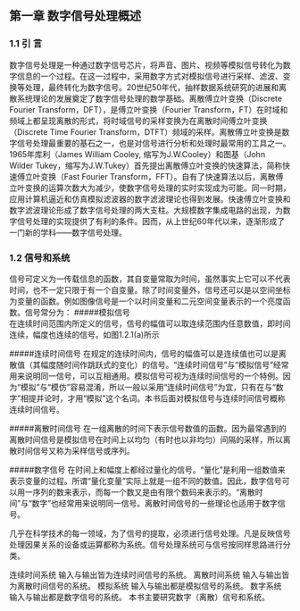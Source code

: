## 第一章 数字信号处理概述

### 1.1 引  言

数字信号处理是一种通过数字信号芯片，将声音、图片、视频等模拟信号转化为数字信息的一个过程。在这一过程中，采用数字方式对模拟信号进行采样、滤波、变换等处理，最终转化为数字信号。20世纪50年代，抽样数据系统研究的进展和离散系统理论的发展奠定了数字信号处理的数学基础。离散傅立叶变换（Discrete Fourier Transform，DFT），是傅立叶变换（Fourier Transform，FT）在时域和频域上都呈现离散的形式，将时域信号的采样变换为在离散时间傅立叶变换（Discrete Time Fourier Transform，DTFT）频域的采样。离散傅立叶变换是数字信号处理最重要的基石之一，也是对信号进行分析和处理时最常用的工具之一。1965年库利（James William Cooley, 缩写为J.W.Cooley）和图基（John Wilder Tukey，缩写为J.W.Tukey）首先提出离散傅立叶变换的快速算法，简称快速傅立叶变换（Fast Fourier Transform，FFT）。自有了快速算法以后，离散傅立叶变换的运算次数大为减少，使数字信号处理的实时实现成为可能。同一时期，应用计算机逼近和仿真模拟滤波器的数字滤波理论也得到发展。快速傅立叶变换和数字滤波理论形成了数字信号处理的两大支柱。大规模数字集成电路的出现，为数字信号处理的实现提供了有利的条件。因而，从上世纪60年代以来，逐渐形成了一门新的学科——数字信号处理。

### 1.2 信号和系统

信号可定义为一传载信息的函数，其自变量常取为时间，虽然事实上它可以不代表时间，也不一定只限于有一个自变量。除了时间变量外，信号还可以是以空间坐标为变量的函数。例如图像信号是一个以时间变量和二元空间变量表示的一个亮度函数。信号常分为：
#####模拟信号  
在连续时间范围内所定义的信号，信号的幅值可以取连续范围内任意数值，即时间连续，幅度也连续的信号。如图1.2.1(a)所示

#####连续时间信号
在规定的连续时间内，信号的幅值可以是连续值也可以是离散值（其幅度随时间作跳跃式的变化）的信号。“连续时间信号”与“模拟信号”经常用来说明同一信号，可以互相通用。模拟信号可视为连续时间信号的一个特例。因为“模拟”与“模仿”容易混淆，所以一般以采用“连续时间信号”为宜，只有在与“数字”相提并论时，才用“模拟”这个名词。本书后面对模拟信号与连续时间信号概称连续时间信号。

#####离散时间信号
在一组离散的时间下表示信号数值的函数。因为最常遇到的离散时间信号是模拟信号在时间上以均匀（有时也以非均匀）间隔的采样，所以离散时间信号又称为采样信号或序列。

#####数字信号
在时间上和幅度上都经过量化的信号。“量化”是利用一组数值来表示变量的过程。所谓“量化变量”实际上就是一组不同的数值。因此，数字信号可以用一序列的数来表示，而每一个数又是由有限个数码来表示的。“离散时间”与“数字”也经常用来说明同一信号。离散时间信号的一些理论也适用于数字信号。

几乎在科学技术的每一领域，为了信号的提取，必须进行信号处理。凡是反映信号处理因果关系的设备或运算都称为系统。信号处理系统可与信号按同样思路进行分类。	

连续时间系统  输入与输出皆为连续时间信号的系统。
离散时间系统  输入与输出皆为离散时间信号的系统。
模拟系统  输入与输出都是模拟信号的系统。
数字系统  输入与输出都是数字信号的系统。
本书主要研究数字（离散）信号和系统。